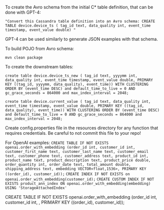 

To create the Avro schema from the initial C* table definition, that can be done with GPT-4:

`"Convert this Cassandra table definition into an Avro schema:
CREATE TABLE device.device_ts ( tag_id text, data_quality int, event_time timestamp, event_value double)
"`

GPT-4 can be used similarly to generate JSON examples with that schema.

To build POJO from Avro schema:

`mvn clean package`

To create the downstream tables:

`create table device.device_ts_new ( tag_id text, yyyymm int, data_quality int, event_time timestamp, event_value double, PRIMARY KEY ((tag_id, yyyymm, data_quality), event_time)) WITH CLUSTERING ORDER BY (event_time DESC) and default_time_to_live = 0 AND gc_grace_seconds = 864000 and max_index_interval = 2048;`

`create table device.current_value ( tag_id text, data_quality int, event_time timestamp, event_value double, PRIMARY KEY ((tag_id, data_quality), event_time)) WITH CLUSTERING ORDER BY (event_time DESC) and default_time_to_live = 0 AND gc_grace_seconds = 864000 and max_index_interval = 2048;`


Create config.properties file in the resources directory for any function that requires credentials. 
Be careful to not commit this file to your repo!


For OpenAI examples:
`CREATE TABLE IF NOT EXISTS openai.order_with_embedding (order_id int, customer_id int, customer_first_name text, customer_last_name text, customer_email text, customer_phone text, customer_address text, product_id int, product_name text, product_description text, product_price double, order_quantity int, order_date text, total_amount double, shipping_address text, embedding VECTOR<float,1536>, PRIMARY KEY ((order_id), customer_id));`
`CREATE INDEX IF NOT EXISTS on openai.order_with_embedding(customer_id);`
`CREATE CUSTOM INDEX IF NOT EXISTS product_ann_index ON openai.order_with_embedding(embedding) USING 'StorageAttachedIndex'`


CREATE TABLE IF NOT EXISTS openai.order_with_embedding (order_id int, customer_id int,  , PRIMARY KEY ((order_id), customer_id));

